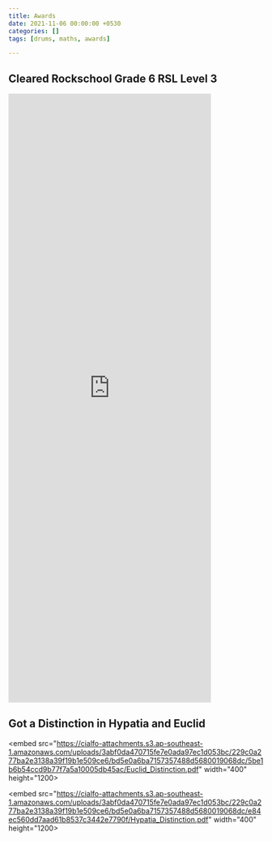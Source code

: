 ```yaml
---
title: Awards
date: 2021-11-06 00:00:00 +0530
categories: []
tags: [drums, maths, awards]

---
```


## Cleared Rockschool Grade 6 RSL Level 3

<embed src="https://cialfo-attachments.s3.ap-southeast-1.amazonaws.com/uploads/3abf0da470715fe7e0ada97ec1d053bc/229c0a277ba2e3138a39f19b1e509ce6/bd5e0a6ba7157357488d5680019068dc/8078f03bbdf4a1a5b41617aa60d16c06/Rockschool.pdf" width="400" height="1200">

## Got a Distinction in Hypatia and Euclid

<embed src="https://cialfo-attachments.s3.ap-southeast-1.amazonaws.com/uploads/3abf0da470715fe7e0ada97ec1d053bc/229c0a277ba2e3138a39f19b1e509ce6/bd5e0a6ba7157357488d5680019068dc/5be1b6b54ccd9b77f7a5a10005db45ac/Euclid_Distinction.pdf" width="400" height="1200>

<embed src="https://cialfo-attachments.s3.ap-southeast-1.amazonaws.com/uploads/3abf0da470715fe7e0ada97ec1d053bc/229c0a277ba2e3138a39f19b1e509ce6/bd5e0a6ba7157357488d5680019068dc/e84ec560dd7aad61b8537c3442e7790f/Hypatia_Distinction.pdf" width="400" height="1200>